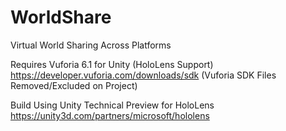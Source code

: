 # WorldShare
Virtual World Sharing Across Platforms

Requires Vuforia 6.1 for Unity (HoloLens Support)
https://developer.vuforia.com/downloads/sdk
(Vuforia SDK Files Removed/Excluded on Project)

Build Using Unity Technical Preview for HoloLens
https://unity3d.com/partners/microsoft/hololens



